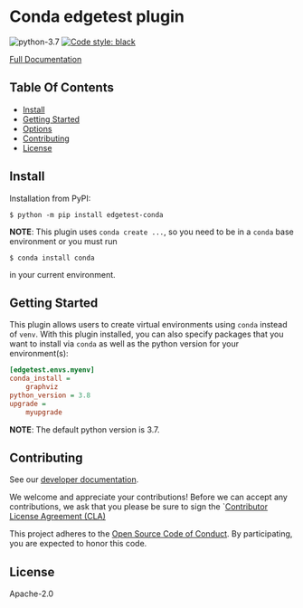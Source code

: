 # Conda edgetest plugin

![python-3.7](https://img.shields.io/badge/python-3.7-green.svg)
[![Code style: black](https://img.shields.io/badge/code%20style-black-000000.svg)](https://github.com/ambv/black)

[Full Documentation](https://capitalone.github.io/edgetest-conda/)

Table Of Contents
-----------------

- [Install](#install)
- [Getting Started](#getting-started)
- [Options](#options)
- [Contributing](#contributing)
- [License](#license)

Install
-------

Installation from PyPI:

```console
$ python -m pip install edgetest-conda
```

**NOTE**: This plugin uses ``conda create ...``, so you need to be in a ``conda`` base environment
or you must run

```console
$ conda install conda
```

in your current environment.

Getting Started
---------------

This plugin allows users to create virtual environments using ``conda`` instead of ``venv``.
With this plugin installed, you can also specify packages that you want to install via ``conda``
as well as the python version for your environment(s):

```ini
[edgetest.envs.myenv]
conda_install =
    graphviz
python_version = 3.8
upgrade =
    myupgrade
```

**NOTE**: The default python version is 3.7.


Contributing
------------

See our [developer documentation](https://capitalone.github.io/edgetest-conda/developer.html).

We welcome and appreciate your contributions! Before we can accept any contributions, we ask that you please be sure to
sign the `[Contributor License Agreement (CLA)](https://cla-assistant.io/capitalone/edgetest-conda)

This project adheres to the [Open Source Code of Conduct](https://developer.capitalone.com/resources/code-of-conduct/).
By participating, you are expected to honor this code.

License
-------

Apache-2.0
